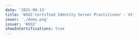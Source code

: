 ```yaml
---
date: '2021-09-13'
title: 'WSO2 Certified Identity Server Practitioner - V5'
cover: './demo.png'
issuer: 'WSO2'
showInCertifications: true
---
```


